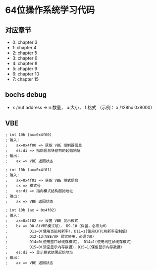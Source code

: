 # 64位操作系统学习代码

## 对应章节

- 0: chapter 3
- 1: chapter 4
- 2: chapter 5
- 3: chapter 6
- 4: chapter 8
- 5: chapter 9
- 6: chapter 10
- 7: chapter 15

## bochs debug

- x /nuf address => n:数量， u:大小， f:格式 （示例： x /128hx 0x8000)

## VBE  

``` 获取设置 VBE
; int 10h (ax=0x4f00)
; 输入：
;    ax=0x4f00 => 获取 VBE 控制器信息
;    es:di => 指向信息块结构的起始地址
; 输出：
;    ax => VBE 返回状态

; int 10h (ax=0x4f01)
; 输入：
;    ax=0x4f01 => 获取 VBE 模式信息
;    cx => 模式号
;    es:di => 指向模式结构起始地址
; 输出：
;    ax => VBE 返回状态

; int 10h (ax = 0x4f02)
; 输入：
;    ax=0x4f02 => 设置 VBE 显示模式
;    bx => D0-8(VBE模式号）， D9-10（保留，必须为0）
;          D11=0(使用当前刷新率），D11=1(使用CRTC刷新率定制值）
;          D12-13(VBE/AF 保留使用，必须为0）
;          D14=0(使用窗口帧缓存模式）， D14=1(使用线性帧缓存模式）
;          D15=0(清空显示内存数据），D15=1(保留显示内存数据）
;    es:di => 显示模式结果起始地址
; 输出：
;    ax => VBE 返回状态
```